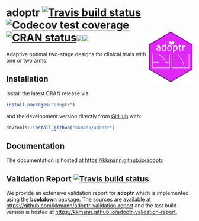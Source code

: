 





# adoptr [![Travis build status](https://travis-ci.org/kkmann/adoptr.svg?branch=master)](https://travis-ci.org/kkmann/adoptr)[![Codecov test coverage](https://codecov.io/gh/kkmann/adoptr/branch/master/graph/badge.svg)](https://codecov.io/gh/kkmann/adoptr?branch=master)[![CRAN status](https://www.r-pkg.org/badges/version/adoptr)](https://cran.r-project.org/package=adoptr)[![](http://cranlogs.r-pkg.org/badges/last-month/adoptr?color=green)](https://cran.r-project.org/package=adoptr)[![](http://cranlogs.r-pkg.org/badges/grand-total/adoptr?color=green)](https://cran.r-project.org/package=adoptr)<a href='https://github.com/kkmann/adoptr'><img src='man/figures/logo.png' align="right" height="139" /></a>


Adaptive optimal two-stage designs for clinical trials with one or two arms.



## Installation

Install the latest CRAN release via

```r
install.packages("adoptr")
```

and the development version directly from [GitHub](https://github.com/) with:

```r
devtools::install_github("kkmann/adoptr")
```



## Documentation

The documentation is hosted at https://kkmann.github.io/adoptr.



## Validation Report [![Travis build status](https://travis-ci.com/kkmann/adoptr-validation-report.svg?branch=master)](https://travis-ci.org/kkmann/adoptr-validation-report)

We provide an extensive validation report for **adoptr** which is implemented 
using the **bookdown** package.
The sources are available at https://github.com/kkmann/adoptr-validation-report and
the last build version is hosted at https://kkmann.github.io/adoptr-validation-report.
